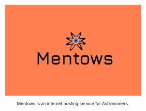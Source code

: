 <p align="center">
  <img src="/mentows-app/src/assets/Mentows3.png" alt="Alt Text" style="height:300px; width:450px">
</p>

<p align="center"> Mentows is an internet hosting service for Astronomers.</p>
